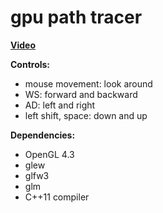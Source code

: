 # gpu path tracer

__[Video](https://www.youtube.com/watch?v=ZpfM_-tjN2s&feature=youtu.be)__

__Controls:__
* mouse movement: look around
* WS: forward and backward
* AD: left and right
* left shift, space: down and up

__Dependencies:__
* OpenGL 4.3
* glew
* glfw3
* glm
* C++11 compiler
